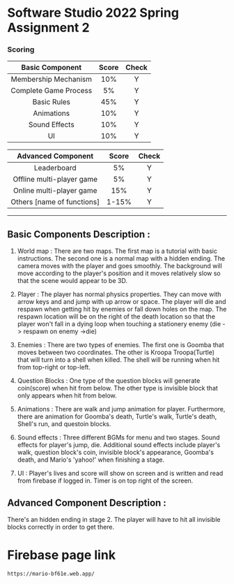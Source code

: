 # Software Studio 2022 Spring Assignment 2

### Scoring

|**Basic Component**|**Score**|**Check**|
|:-:|:-:|:-:|
|Membership Mechanism|10%|Y|
|Complete Game Process|5%|Y|
|Basic Rules|45%|Y|
|Animations|10%|Y|
|Sound Effects|10%|Y|
|UI|10%|Y|

|**Advanced Component**|**Score**|**Check**|
|:-:|:-:|:-:|
|Leaderboard|5%|Y|
|Offline multi-player game|5%|Y|
|Online multi-player game|15%|Y|
|Others [name of functions]|1-15%|Y|

---

## Basic Components Description : 
1. World map : There are two maps. The first map is a tutorial with basic instructions. The second one is a normal map with a hidden ending. The camera moves with the player and goes smoothly. The background will move according to the player's position and it moves relatively slow so that the scene would appear to be 3D.

2. Player : The player has normal physics properties. They can move with arrow keys and and jump with up arrow or space. The player will die and respawn when getting hit by enemies or fall down holes on the map. The respawn location will be on the right of the death location so that the player won't fall in a dying loop when touching a stationery enemy (die -> respawn on enemy ->die)

3. Enemies : There are two types of enemies. The first one is Goomba that moves between two coordinates. The other is Kroopa Troopa(Turtle) that will turn into a shell when killed. The shell will be running when hit from top-right or top-left.

4. Question Blocks : One type of the question blocks will generate coin(score) when hit from below. The other type is invisible block that only appears when hit from below.

5. Animations : There are walk and jump animation for player. Furthermore, there are animation for Goomba's death, Turtle's walk, Turtle's death, Shell's run, and questoin blocks.

6. Sound effects : Three different BGMs for menu and two stages. Sound effects for player's jump, die. Additional sound effects include player's walk, question block's coin, invisible block's appearance, Goomba's death, and Mario's 'yahoo!' when finishing a stage.

7. UI : Player's lives and score will show on screen and is written and read from firebase if logged in. Timer is on top right of the screen.

## Advanced Component Description : 

There's an hidden ending in stage 2. The player will have to hit all invisible blocks correctly in order to get there.

# Firebase page link

    https://mario-bf61e.web.app/
